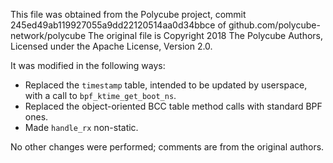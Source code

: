 This file was obtained from the Polycube project, commit 245ed49ab119927055a9dd22120514aa0d34bbce of github.com/polycube-network/polycube
The original file is Copyright 2018 The Polycube Authors, Licensed under the Apache License, Version 2.0.

It was modified in the following ways:
- Replaced the `timestamp` table, intended to be updated by userspace, with a call to `bpf_ktime_get_boot_ns`.
- Replaced the object-oriented BCC table method calls with standard BPF ones.
- Made `handle_rx` non-static.

No other changes were performed; comments are from the original authors.
